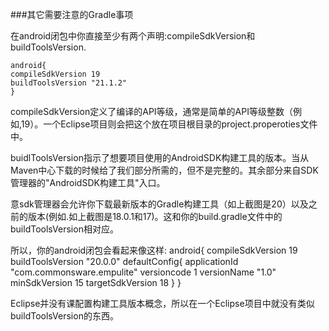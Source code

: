 ###其它需要注意的Gradle事项

在android闭包中你直接至少有两个声明:compileSdkVersion和buildToolsVersion.

	android{
   	compileSdkVersion 19
   	buildToolsVersion "21.1.2"
	}

compileSdkVersion定义了编译的API等级，通常是简单的API等级整数（例如,19）。一个Eclipse项目则会把这个放在项目根目录的project.properoties文件中。

buidlToolsVersion指示了想要项目使用的AndroidSDK构建工具的版本。当从Maven中心下载的时候给了我们部分所需的，但不是完整的。其余部分来自SDK管理器的"AndroidSDK构建工具"入口。

意sdk管理器会允许你下载最新版本的Gradle构建工具（如上截图是20）以及之前的版本(例如.如上截图是18.0.1和17)。这和你的build.gradle文件中的buildToolsVersion相对应。

所以，你的android闭包会看起来像这样:
	android{
  	 compileSdkVersion 19
  	 buildToolsVersion "20.0.0"
   	defaultConfig{
     	 applicationId "com.commonsware.empulite"
     	 versioncode 1
      	versionName "1.0"
      	minSdkVersion 15
      	targetSdkVersion 18
   	}
	}

Eclipse并没有课配置构建工具版本概念，所以在一个Eclipse项目中就没有类似buildToolsVersion的东西。